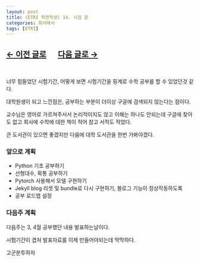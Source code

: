 ```yaml
---
layout: post
title: (ETRI 학연학생) 14. 시험 끝
categories: 회사에서
tags: [ETRI]
---
```


## [←  이전 글로](https://maizer2.github.io/회사에서/2022/04/18/(ETRI-학연학생)-13.시험기간.html) 　 [다음 글로 →](https://maizer2.github.io/회사에서/2022/04/00/(ETRI-학연학생)-15.-미정.html)

<br/>

너무 힘들었던 시험기간, 어떻게 보면 시험기간을 핑계로 수학 공부를 할 수 있었던것 같다.

대학원생이 되고 느낀점은, 공부하는 부분이 더이상 구글에 검색되지 않는다는 점이다.

교수님은 영어로 가르쳐주서서 논리적이지도 않고 이해는 하나도 안되는데 구글에 찾아도 없고 회사에 수학에 대한 책이 적어 참고 서적도 적었다.

큰 도서관이 있으면 좋겠지만 다음에 대학 도서관을 한번 가봐야겠다.

### 앞으로 계획

* Python 기초 공부하기
* 선형대수, 확통 공부하기
* Pytorch 사용해서 모델 구현하기
* Jekyll blog 리셋 및 bundle로 다시 구현하기, 블로그 기능이 정상작동하도록
* 공부 로드맵 설정

### 다음주 계획

다음주는 3, 4월 공부했던 내용 발표하는날이다.

시험기간이 겹처 발표자료를 이제 만들어야되는데 막막하다.

고군분투하자